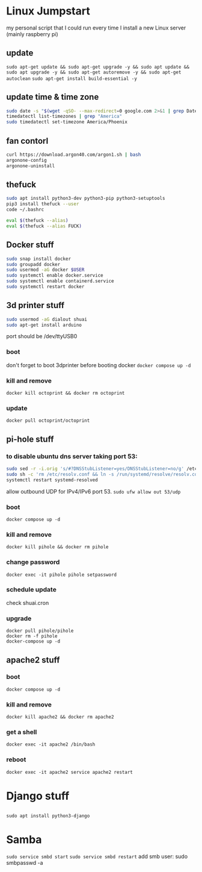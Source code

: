 # Linux Jumpstart
my personal script that I could run every time I install a new Linux server (mainly raspberry pi)

## update
`sudo apt-get update && sudo apt-get upgrade -y && sudo apt update && sudo apt upgrade -y && sudo apt-get autoremove -y && sudo apt-get autoclean`
`sudo apt-get install build-essential -y`

## update time & time zone
```bash
sudo date -s "$(wget -qSO- --max-redirect=0 google.com 2>&1 | grep Date: | cut -d' ' -f5-8)Z"
timedatectl list-timezones | grep "America"
sudo timedatectl set-timezone America/Phoenix
```

## fan contorl

```bash
curl https://download.argon40.com/argon1.sh | bash
argonone-config
argonone-uninstall
```

## thefuck
```bash
sudo apt install python3-dev python3-pip python3-setuptools
pip3 install thefuck --user
code ~/.bashrc
```
```bash
eval $(thefuck --alias)
eval $(thefuck --alias FUCK)
```

## Docker stuff
```bash
sudo snap install docker
sudo groupadd docker
sudo usermod -aG docker $USER
sudo systemctl enable docker.service
sudo systemctl enable containerd.service
sudo systemctl restart docker
```

## 3d printer stuff
```bash
sudo usermod -aG dialout shuai
sudo apt-get install arduino
```
port should be /dev/ttyUSB0

### boot
don't forget to boot 3dprinter before booting docker
`docker compose up -d`

### kill and remove
`docker kill octoprint && docker rm octoprint`

### update
`docker pull octoprint/octoprint`

## pi-hole stuff

### to disable ubuntu dns server taking port 53:
```bash
sudo sed -r -i.orig 's/#?DNSStubListener=yes/DNSStubListener=no/g' /etc/systemd/resolved.conf
sudo sh -c 'rm /etc/resolv.conf && ln -s /run/systemd/resolve/resolv.conf /etc/resolv.conf'
systemctl restart systemd-resolved
```
allow outbound UDP for IPv4/IPv6 port 53.
`sudo ufw allow out 53/udp`

### boot
`docker compose up -d`

### kill and remove
`docker kill pihole && docker rm pihole`

### change password
`docker exec -it pihole pihole setpassword`

### schedule update
check shuai.cron

### upgrade
```
docker pull pihole/pihole
docker rm -f pihole
docker-compose up -d
```

## apache2 stuff

### boot
`docker compose up -d`

### kill and remove
`docker kill apache2 && docker rm apache2`

### get a shell
`docker exec -it apache2 /bin/bash`

### reboot
`docker exec -it apache2 service apache2 restart`


# Django stuff

##
`sudo apt install python3-django`


# Samba
`sudo service smbd start`
`sudo service smbd restart`
add smb user: sudo smbpasswd -a <USERNAME>